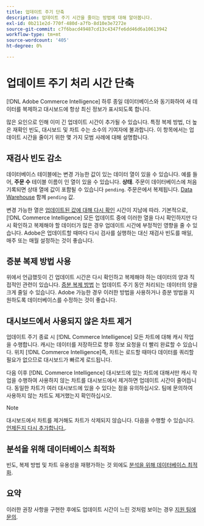 ```yaml
---
title: 업데이트 주기 단축
description: 업데이트 주기 시간을 줄이는 방법에 대해 알아봅니다.
exl-id: 0b211e2d-770f-480d-a7fb-8d10e3e7272e
source-git-commit: c7f6bacd49487cd13c4347fe6dd46d6a10613942
workflow-type: tm+mt
source-wordcount: '405'
ht-degree: 0%

---
```


# 업데이트 주기 처리 시간 단축

[!DNL Adobe Commerce Intelligence] 하루 종일 데이터베이스와 동기화하여 새 데이터를 복제하고 대시보드에 항상 최신 정보가 표시되도록 합니다.

많은 요인으로 인해 이미 긴 업데이트 시간이 추가될 수 있습니다. 특정 복제 방법, 더 높은 재확인 빈도, 대시보드 및 차트 수는 소수의 기여자에 불과합니다. 이 항목에서는 업데이트 시간을 줄이기 위한 몇 가지 모범 사례에 대해 설명합니다.

## 재검사 빈도 감소

데이터베이스 테이블에는 변경 가능한 값이 있는 데이터 열이 있을 수 있습니다. 예를 들어, **주문 수** 테이블 이름이 인 열이 있을 수 있습니다. **상태**. 주문이 데이터베이스에 처음 기록되면 상태 열에 값이 포함될 수 있습니다 `pending`. 주문은에서 복제됩니다. [Data Warehouse](../data-analyst/data-warehouse-mgr/tour-dwm.md) 함께 `pending` 값.

변경 가능한 열은 [업데이트된 값에 대해 다시 확인](../data-analyst/data-warehouse-mgr/cfg-data-rechecks.md) 시간이 지남에 따라. 기본적으로, [!DNL Commerce Intelligence] 모든 업데이트 중에 이러한 열을 다시 확인하지만 다시 확인하고 복제해야 할 데이터가 많은 경우 업데이트 시간에 부정적인 영향을 줄 수 있습니다. Adobe은 업데이트할 때마다 다시 검사를 실행하는 대신 재검사 빈도를 매일, 매주 또는 매월 설정하는 것이 좋습니다.

## 증분 복제 방법 사용

위에서 언급했듯이 긴 업데이트 시간은 다시 확인하고 복제해야 하는 데이터의 양과 직접적인 관련이 있습니다. [증분 복제 방법](../data-analyst/data-warehouse-mgr/cfg-replication-methods.md) 는 업데이트 주기 동안 처리되는 데이터의 양을 크게 줄일 수 있습니다. Adobe 가능한 경우 이러한 방법을 사용하거나 증분 방법을 지원하도록 데이터베이스를 수정하는 것이 좋습니다.

## 대시보드에서 사용되지 않은 차트 제거

업데이트 주기 종료 시 [!DNL Commerce Intelligence] 모든 차트에 대해 캐시 작업을 수행합니다. 캐시는 데이터를 저장하므로 향후 정보 요청을 더 빨리 완료할 수 있습니다. 위치 [!DNL Commerce Intelligence]즉, 차트는 로드할 때마다 데이터를 쿼리할 필요가 없으므로 대시보드가 빠르게 로드됩니다.

다음 이후 [!DNL Commerce Intelligence] 대시보드에 있는 차트에 대해서만 캐시 작업을 수행하여 사용하지 않는 차트를 대시보드에서 제거하면 업데이트 시간이 줄어듭니다. 동일한 차트가 여러 대시보드에 있을 수 있다는 점을 유의하십시오. 팀에 문의하여 사용하지 않는 차트도 제거했는지 확인하십시오.

>[!NOTE]
>
>대시보드에서 차트를 제거해도 차트가 삭제되지 않습니다. 다음을 수행할 수 있습니다. [언제든지 다시 추가합니다.](../data-user/dashboards/add-charts-dashboard.md).

## 분석을 위해 데이터베이스 최적화

빈도, 복제 방법 및 차트 유용성을 재평가하는 것 외에도 [분석을 위해 데이터베이스 최적화](../best-practices/opt-db-analysis.md).

## 요약

이러한 권장 사항을 구현한 후에도 업데이트 시간이 느린 것처럼 보이는 경우 [지원 팀에 문의](https://experienceleague.adobe.com/docs/commerce-knowledge-base/kb/troubleshooting/miscellaneous/mbi-service-policies.html).
